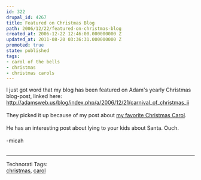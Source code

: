 ```yaml
---
id: 322
drupal_id: 4267
title: Featured on Christmas Blog
path: 2006/12/22/featured-on-christmas-blog
created_at: 2006-12-22 12:46:00.000000000 Z
updated_at: 2011-08-20 03:36:31.000000000 Z
promoted: true
state: published
tags:
- carol of the bells
- christmas
- christmas carols
---
```

I just got word that my blog has been featured on Adam's yearly Christmas blog-post, linked here:<br /><a href="http://adamsweb.us/blog/index.php/a/2006/12/21/carnival_of_christmas_ii">http://adamsweb.us/blog/index.php/a/2006/12/21/carnival_of_christmas_ii</a><br /><br />They picked it up because of my post about <a href="http://thereddingbrothers.blogspot.com/2006/12/my-favorite-christmas-carol.html">my favorite Christmas Carol</a>.<br /><br />He has an interesting post about lying to your kids about Santa. Ouch.<br /><br />-micah<br /><br /><hr /><span class="technoratitag">Technorati Tags:<br /><a href="http://www.technorati.com/tag/christmas" target="_blank" rel="tag" title="Link to Technorati Tag category for christmas">christmas</a>, <a href="http://www.technorati.com/tag/carol" target="_blank" rel="tag" title="Link to Technorati Tag category for carol">carol</a></span>

